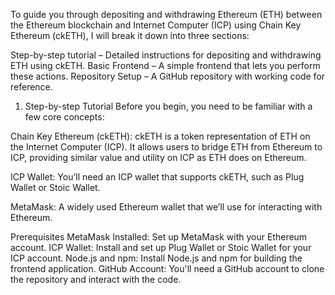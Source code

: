 
To guide you through depositing and withdrawing Ethereum (ETH) between the Ethereum blockchain and Internet Computer (ICP) using Chain Key Ethereum (ckETH), I will break it down into three sections:

Step-by-step tutorial – Detailed instructions for depositing and withdrawing ETH using ckETH.
Basic Frontend – A simple frontend that lets you perform these actions.
Repository Setup – A GitHub repository with working code for reference.
1. Step-by-step Tutorial
Before you begin, you need to be familiar with a few core concepts:

Chain Key Ethereum (ckETH): ckETH is a token representation of ETH on the Internet Computer (ICP). It allows users to bridge ETH from Ethereum to ICP, providing similar value and utility on ICP as ETH does on Ethereum.

ICP Wallet: You’ll need an ICP wallet that supports ckETH, such as Plug Wallet or Stoic Wallet.

MetaMask: A widely used Ethereum wallet that we’ll use for interacting with Ethereum.

Prerequisites
MetaMask Installed: Set up MetaMask with your Ethereum account.
ICP Wallet: Install and set up Plug Wallet or Stoic Wallet for your ICP account.
Node.js and npm: Install Node.js and npm for building the frontend application.
GitHub Account: You'll need a GitHub account to clone the repository and interact with the code.
